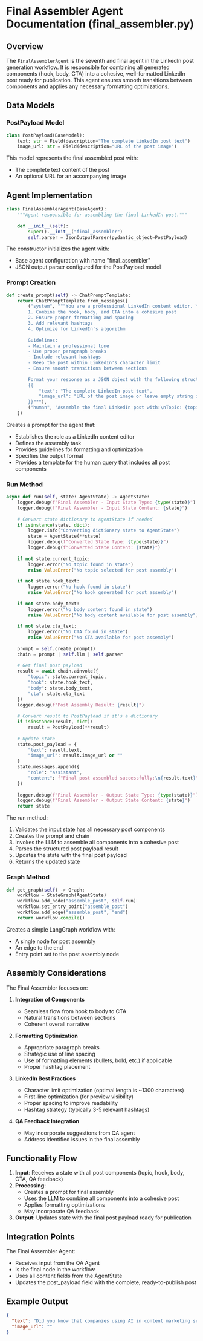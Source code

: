 # Final Assembler Agent Documentation (final_assembler.py)

## Overview

The `FinalAssemblerAgent` is the seventh and final agent in the LinkedIn post generation workflow. It is responsible for combining all generated components (hook, body, CTA) into a cohesive, well-formatted LinkedIn post ready for publication. This agent ensures smooth transitions between components and applies any necessary formatting optimizations.

## Data Models

### PostPayload Model

```python
class PostPayload(BaseModel):
    text: str = Field(description="The complete LinkedIn post text")
    image_url: str = Field(description="URL of the post image")
```

This model represents the final assembled post with:
- The complete text content of the post
- An optional URL for an accompanying image

## Agent Implementation

```python
class FinalAssemblerAgent(BaseAgent):
    """Agent responsible for assembling the final LinkedIn post."""
    
    def __init__(self):
        super().__init__("final_assembler")
        self.parser = JsonOutputParser(pydantic_object=PostPayload)
```

The constructor initializes the agent with:
- Base agent configuration with name "final_assembler"
- JSON output parser configured for the PostPayload model

### Prompt Creation

```python
def create_prompt(self) -> ChatPromptTemplate:
    return ChatPromptTemplate.from_messages([
        ("system", """You are a professional LinkedIn content editor. Your task is to:
        1. Combine the hook, body, and CTA into a cohesive post
        2. Ensure proper formatting and spacing
        3. Add relevant hashtags
        4. Optimize for LinkedIn's algorithm
        
        Guidelines:
        - Maintain a professional tone
        - Use proper paragraph breaks
        - Include relevant hashtags
        - Keep the post within LinkedIn's character limit
        - Ensure smooth transitions between sections
        
        Format your response as a JSON object with the following structure:
        {{
            "text": "The complete LinkedIn post text",
            "image_url": "URL of the post image or leave empty string if none"
        }}"""),
        ("human", "Assemble the final LinkedIn post with:\nTopic: {topic}\nHook: {hook}\nBody: {body}\nCTA: {cta}")
    ])
```

Creates a prompt for the agent that:
- Establishes the role as a LinkedIn content editor
- Defines the assembly task
- Provides guidelines for formatting and optimization
- Specifies the output format
- Provides a template for the human query that includes all post components

### Run Method

```python
async def run(self, state: AgentState) -> AgentState:
    logger.debug(f"Final Assembler - Input State Type: {type(state)}")
    logger.debug(f"Final Assembler - Input State Content: {state}")
    
    # Convert state dictionary to AgentState if needed
    if isinstance(state, dict):
        logger.info("Converting dictionary state to AgentState")
        state = AgentState(**state)
        logger.debug(f"Converted State Type: {type(state)}")
        logger.debug(f"Converted State Content: {state}")
        
    if not state.current_topic:
        logger.error("No topic found in state")
        raise ValueError("No topic selected for post assembly")
        
    if not state.hook_text:
        logger.error("No hook found in state")
        raise ValueError("No hook generated for post assembly")
        
    if not state.body_text:
        logger.error("No body content found in state")
        raise ValueError("No body content available for post assembly")
        
    if not state.cta_text:
        logger.error("No CTA found in state")
        raise ValueError("No CTA available for post assembly")
        
    prompt = self.create_prompt()
    chain = prompt | self.llm | self.parser
    
    # Get final post payload
    result = await chain.ainvoke({
        "topic": state.current_topic,
        "hook": state.hook_text,
        "body": state.body_text,
        "cta": state.cta_text
    })
    logger.debug(f"Post Assembly Result: {result}")
    
    # Convert result to PostPayload if it's a dictionary
    if isinstance(result, dict):
        result = PostPayload(**result)
    
    # Update state
    state.post_payload = {
        "text": result.text,
        "image_url": result.image_url or ""
    }
    state.messages.append({
        "role": "assistant",
        "content": f"Final post assembled successfully:\n{result.text}"
    })
    
    logger.debug(f"Final Assembler - Output State Type: {type(state)}")
    logger.debug(f"Final Assembler - Output State Content: {state}")
    return state
```

The run method:
1. Validates the input state has all necessary post components
2. Creates the prompt and chain
3. Invokes the LLM to assemble all components into a cohesive post
4. Parses the structured post payload result
5. Updates the state with the final post payload
6. Returns the updated state

### Graph Method

```python
def get_graph(self) -> Graph:
    workflow = StateGraph(AgentState)
    workflow.add_node("assemble_post", self.run)
    workflow.set_entry_point("assemble_post")
    workflow.add_edge("assemble_post", "end")
    return workflow.compile()
```

Creates a simple LangGraph workflow with:
- A single node for post assembly
- An edge to the end
- Entry point set to the post assembly node

## Assembly Considerations

The Final Assembler focuses on:

1. **Integration of Components**
   - Seamless flow from hook to body to CTA
   - Natural transitions between sections
   - Coherent overall narrative

2. **Formatting Optimization**
   - Appropriate paragraph breaks
   - Strategic use of line spacing
   - Use of formatting elements (bullets, bold, etc.) if applicable
   - Proper hashtag placement

3. **LinkedIn Best Practices**
   - Character limit optimization (optimal length is ~1300 characters)
   - First-line optimization (for preview visibility)
   - Proper spacing to improve readability
   - Hashtag strategy (typically 3-5 relevant hashtags)

4. **QA Feedback Integration**
   - May incorporate suggestions from QA agent
   - Address identified issues in the final assembly

## Functionality Flow

1. **Input**: Receives a state with all post components (topic, hook, body, CTA, QA feedback)
2. **Processing**:
   - Creates a prompt for final assembly
   - Uses the LLM to combine all components into a cohesive post
   - Applies formatting optimizations
   - May incorporate QA feedback
3. **Output**: Updates state with the final post payload ready for publication

## Integration Points

The Final Assembler Agent:
- Receives input from the QA Agent
- Is the final node in the workflow
- Uses all content fields from the AgentState
- Updates the post_payload field with the complete, ready-to-publish post

## Example Output

```json
{
  "text": "Did you know that companies using AI in content marketing see a 40% boost in engagement while cutting costs by 37%? The future of marketing isn't coming—it's already here.\n\nThe AI revolution in content marketing is transforming how businesses connect with their audiences. According to Harvard Business Review, companies implementing AI solutions are seeing a 40% increase in engagement while simultaneously reducing production costs by 37%.\n\nThis shift isn't just about efficiency—it's about effectiveness. The Content Marketing Institute reports that 73% of content marketers have already adopted AI for creation processes, a dramatic increase from just 45% last year.\n\nWhat's driving this rapid adoption? Three key factors:\n\n1. Scale without sacrifice: AI enables marketers to produce more content without compromising quality\n2. Data-driven personalization: AI analyzes user behavior to deliver highly relevant content\n3. Optimization through iteration: AI continuously learns and improves based on performance metrics\n\nAs Gartner Research predicts, by 2025, nearly a third of all marketing content will be AI-generated, with human marketers focusing on strategy and oversight rather than production.\n\nWhat AI tools are you currently using in your content marketing strategy? Share your experiences in the comments below, and let's learn from each other's implementations. If you're just starting your AI journey, what's your biggest question or concern?\n\n#AIMarketing #ContentStrategy #MarTech",
  "image_url": ""
}
``` 